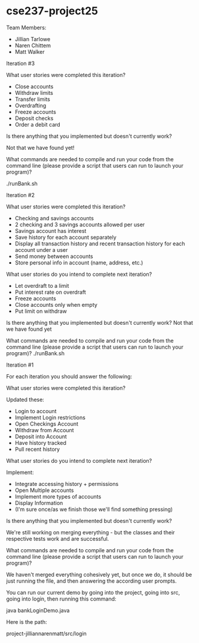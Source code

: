 # cse237-project25

Team Members:

* Jillian Tarlowe
* Naren Chittem
* Matt Walker

Iteration #3

What user stories were completed this iteration?

* Close accounts
* Withdraw limits
* Transfer limits
* Overdrafting
* Freeze accounts
* Deposit checks
* Order a debit card


Is there anything that you implemented but doesn't currently work?

Not that we have found yet!

What commands are needed to compile and run your code from the command line (please provide a script that users can run to launch your program)?

./runBank.sh


Iteration #2

What user stories were completed this iteration?
* Checking and savings accounts
* 2 checking and 3 savings accounts allowed per user
* Savings account has interest
* Save history for each account separately
* Display all transaction history and recent transaction history for each account under a user
* Send money between accounts
* Store personal info in account (name, address, etc.)

What user stories do you intend to complete next iteration?
* Let overdraft to a limit
* Put interest rate on overdraft
* Freeze accounts
* Close accounts only when empty
* Put limit on withdraw

Is there anything that you implemented but doesn't currently work?
Not that we have found yet


What commands are needed to compile and run your code from the command line (please provide a script that users can run to launch your program)?
./runBank.sh



Iteration #1

For each iteration you should answer the following:

What user stories were completed this iteration?

Updated these:

* Login to account
* Implement Login restrictions
* Open Checkings Account
* Withdraw from Account
* Deposit into Account
* Have history tracked
* Pull recent history


What user stories do you intend to complete next iteration?

Implement:

* Integrate accessing history + permissions
* Open Multiple accounts 
* Implement more types of accounts
* Display Information
* (I'm sure once/as we finish those we'll find something pressing)


Is there anything that you implemented but doesn't currently work?

We're still working on merging everything - but the classes and their respective tests work and are successful.

What commands are needed to compile and run your code from the command line (please provide a script that users can run to launch your program)?


We haven't merged everything cohesively yet, but once we do, it should be just running the file, and then answering the according user prompts.

You can run our current demo by going into the project, going into src, going into login, then running this command:

java bankLoginDemo.java

Here is the path: 

project-jilliannarenmatt/src/login
